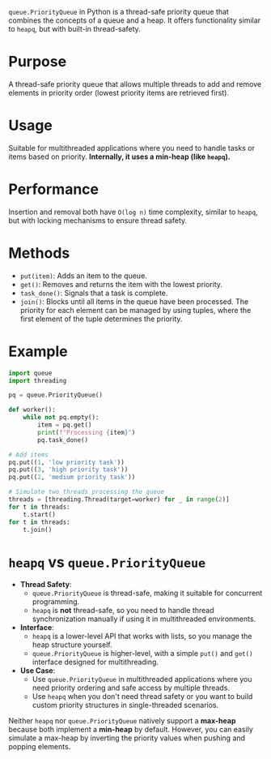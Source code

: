 `queue.PriorityQueue` in Python is a thread-safe priority queue that combines the concepts of a queue and a heap. It offers functionality similar to `heapq`, but with built-in thread-safety.
# Purpose 
A thread-safe priority queue that allows multiple threads to add and remove elements in priority order (lowest priority items are retrieved first).
# Usage
Suitable for multithreaded applications where you need to handle tasks or items based on priority. **Internally, it uses a min-heap (like `heapq`).**
# Performance
Insertion and removal both have `O(log n)` time complexity, similar to `heapq`, but with locking mechanisms to ensure thread safety.
# Methods
- `put(item)`: Adds an item to the queue.
- `get()`: Removes and returns the item with the lowest priority.
- `task_done()`: Signals that a task is complete.
- `join()`: Blocks until all items in the queue have been processed.
The priority for each element can be managed by using tuples, where the first element of the tuple determines the priority.
# Example
```python
import queue
import threading

pq = queue.PriorityQueue()

def worker():
    while not pq.empty():
        item = pq.get()
        print(f"Processing {item}")
        pq.task_done()

# Add items
pq.put((1, 'low priority task'))
pq.put((3, 'high priority task'))
pq.put((2, 'medium priority task'))

# Simulate two threads processing the queue
threads = [threading.Thread(target=worker) for _ in range(2)]
for t in threads:
    t.start()
for t in threads:
    t.join()
```
# `heapq` vs `queue.PriorityQueue`
- **Thread Safety**:
    - `queue.PriorityQueue` is thread-safe, making it suitable for concurrent programming.
    - `heapq` is **not** thread-safe, so you need to handle thread synchronization manually if using it in multithreaded environments.
- **Interface**:
    - `heapq` is a lower-level API that works with lists, so you manage the heap structure yourself.
    - `queue.PriorityQueue` is higher-level, with a simple `put()` and `get()` interface designed for multithreading.
- **Use Case**:
    - Use `queue.PriorityQueue` in multithreaded applications where you need priority ordering and safe access by multiple threads.
    - Use `heapq` when you don't need thread safety or you want to build custom priority structures in single-threaded scenarios.

Neither `heapq` nor `queue.PriorityQueue` natively support a **max-heap** because both implement a **min-heap** by default. However, you can easily simulate a max-heap by inverting the priority values when pushing and popping elements.
